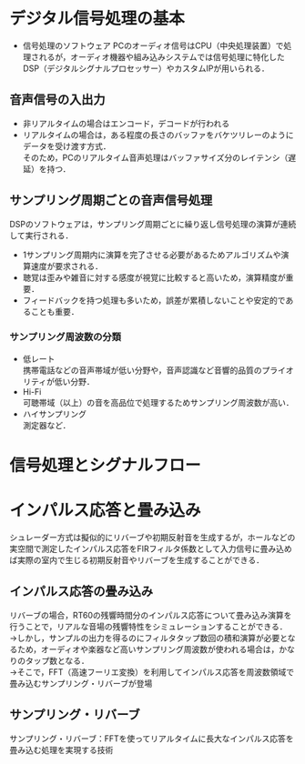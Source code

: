 # デジタル信号処理の基本
* 信号処理のソフトウェア
PCのオーディオ信号はCPU（中央処理装置）で処理されるが，オーディオ機器や組み込みシステムでは信号処理に特化したDSP（デジタルシグナルプロセッサー）やカスタムIPが用いられる．  

## 音声信号の入出力
* 非リアルタイムの場合はエンコード，デコードが行われる  
* リアルタイムの場合は，ある程度の長さのバッファをバケツリレーのようにデータを受け渡す方式．  
そのため，PCのリアルタイム音声処理はバッファサイズ分のレイテンシ（遅延）を持つ．  

## サンプリング周期ごとの音声信号処理
DSPのソフトウェアは，サンプリング周期ごとに繰り返し信号処理の演算が連続して実行される．  
* 1サンプリング周期内に演算を完了させる必要があるためアルゴリズムや演算速度が要求される．  
* 聴覚は歪みや雑音に対する感度が視覚に比較すると高いため，演算精度が重要．  
* フィードバックを持つ処理も多いため，誤差が累積しないことや安定的であることも重要．  
### サンプリング周波数の分類
* 低レート  
携帯電話などの音声帯域が低い分野や，音声認識など音響的品質のプライオリティが低い分野．
* Hi-Fi  
可聴帯域（以上）の音を高品位で処理するためサンプリング周波数が高い．  
* ハイサンプリング  
測定器など．  

# 信号処理とシグナルフロー

# インパルス応答と畳み込み
シュレーダー方式は擬似的にリバーブや初期反射音を生成するが，ホールなどの実空間で測定したインパルス応答をFIRフィルタ係数として入力信号に畳み込めば実際の室内で生じる初期反射音やリバーブを生成することができる．

## インパルス応答の畳み込み
リバーブの場合，RT60の残響時間分のインパルス応答について畳み込み演算を行うことで，リアルな音場の残響特性をシミュレーションすることができる．   
→しかし，サンプルの出力を得るのにフィルタタップ数回の積和演算が必要となるため，オーディオや楽器など高いサンプリング周波数が使われる場合は，かなりのタップ数となる．  
→そこで，FFT（高速フーリエ変換）を利用してインパルス応答を周波数領域で畳み込むサンプリング・リバーブが登場  

## サンプリング・リバーブ
サンプリング・リバーブ：FFTを使ってリアルタイムに長大なインパルス応答を畳み込む処理を実現する技術  
